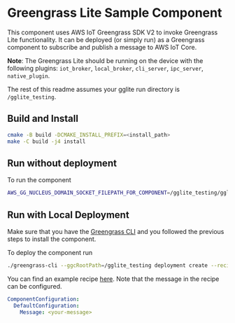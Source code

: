 # Greengrass Lite Sample Component

This component uses AWS IoT Greengrass SDK V2 to invoke Greengrass Lite
functionality. It can be deployed (or simply run) as a Greengrass component to
subscribe and publish a message to AWS IoT Core.

**Note**: The Greengrass Lite should be running on the device with the following
plugins: `iot_broker`, `local_broker`, `cli_server`, `ipc_server`,
`native_plugin`.

The rest of this readme assumes your gglite run directory is `/gglite_testing`.

## Build and Install

```sh
cmake -B build -DCMAKE_INSTALL_PREFIX=<install_path>
make -C build -j4 install
```

## Run without deployment

To run the component

```sh
AWS_GG_NUCLEUS_DOMAIN_SOCKET_FILEPATH_FOR_COMPONENT=/gglite_testing/gglite-ipc.socket SVCUID=<auth_token> ./build/sample-component <message>
```

## Run with Local Deployment

Make sure that you have the
[Greengrass CLI](https://github.com/aws-greengrass/aws-greengrass-cli) and you
followed the previous steps to install the component.

To deploy the component run

```bash
./greengrass-cli --ggcRootPath=/gglite_testing deployment create --recipeDir /path/to/recipes --artifactDir /path/to/artifacts --merge "com.example.SampleComponent=1.0.0"
```

You can find an example recipe
[here](recipes/com.example.SampleComponent-1.0.0.yaml). Note that the message in
the recipe can be configured.

```yaml
ComponentConfiguration:
  DefaultConfiguration:
    Message: <your-message>
```
